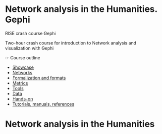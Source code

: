 # **Network analysis in the Humanities. Gephi**

RISE crash course Gephi

Two-hour crash course for introduction to Network analysis and visualization with Gephi

☞ Course outline

- [Showcase](#showcase)
- [Networks](#networks)
- [Formalization and formats](#formalization-and-formats)
- [Metrics](#metrics)
- [Tools](#tools)
- [Data](#data-for-this-course)
- [Hands-on](#prácticas-paso-a-paso)
- [Tutorials, manuals, references](#tutorial-manuals-references)

# Network analysis in the Humanities
